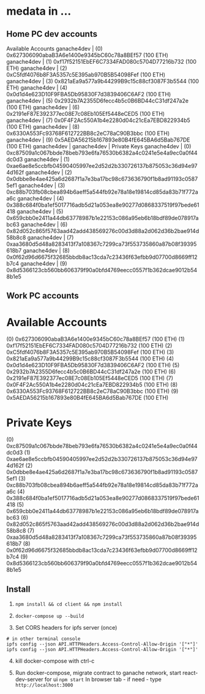 # medata in ...

## Home PC dev accounts

Available Accounts
ganache4dev | (0) 0x627306090abaB3A6e1400e9345bC60c78a8BEf57 (100 ETH)
ganache4dev | (1) 0xf17f52151EbEF6C7334FAD080c5704D77216b732 (100 ETH)
ganache4dev | (2) 0xC5fdf4076b8F3A5357c5E395ab970B5B54098Fef (100 ETH)
ganache4dev | (3) 0x821aEa9a577a9b44299B9c15c88cf3087F3b5544 (100 ETH)
ganache4dev | (4) 0x0d1d4e623D10F9FBA5Db95830F7d3839406C6AF2 (100 ETH)
ganache4dev | (5) 0x2932b7A2355D6fecc4b5c0B6BD44cC31df247a2e (100 ETH)
ganache4dev | (6) 0x2191eF87E392377ec08E7c08Eb105Ef5448eCED5 (100 ETH)
ganache4dev | (7) 0x0F4F2Ac550A1b4e2280d04c21cEa7EBD822934b5 (100 ETH)
ganache4dev | (8) 0x6330A553Fc93768F612722BB8c2eC78aC90B3bbc (100 ETH)
ganache4dev | (9) 0x5AEDA56215b167893e80B4fE645BA6d5Bab767DE (100 ETH)
ganache4dev | 
ganache4dev | Private Keys
ganache4dev | (0) 0xc87509a1c067bbde78beb793e6fa76530b6382a4c0241e5e4a9ec0a0f44dc0d3
ganache4dev | (1) 0xae6ae8e5ccbfb04590405997ee2d52d2b330726137b875053c36d94e974d162f
ganache4dev | (2) 0x0dbbe8e4ae425a6d2687f1a7e3ba17bc98c673636790f1b8ad91193c05875ef1
ganache4dev | (3) 0xc88b703fb08cbea894b6aeff5a544fb92e78a18e19814cd85da83b71f772aa6c
ganache4dev | (4) 0x388c684f0ba1ef5017716adb5d21a053ea8e90277d0868337519f97bede61418
ganache4dev | (5) 0x659cbb0e2411a44db63778987b1e22153c086a95eb6b18bdf89de078917abc63
ganache4dev | (6) 0x82d052c865f5763aad42add438569276c00d3d88a2d062d36b2bae914d58b8c8
ganache4dev | (7) 0xaa3680d5d48a8283413f7a108367c7299ca73f553735860a87b08f39395618b7
ganache4dev | (8) 0x0f62d96d6675f32685bbdb8ac13cda7c23436f63efbb9d07700d8669ff12b7c4
ganache4dev | (9) 0x8d5366123cb560bb606379f90a0bfd4769eecc0557f1b362dcae9012b548b1e5

## Work PC accounts
Available Accounts
==================
(0) 0x627306090abaB3A6e1400e9345bC60c78a8BEf57 (100 ETH)
(1) 0xf17f52151EbEF6C7334FAD080c5704D77216b732 (100 ETH)
(2) 0xC5fdf4076b8F3A5357c5E395ab970B5B54098Fef (100 ETH)
(3) 0x821aEa9a577a9b44299B9c15c88cf3087F3b5544 (100 ETH)
(4) 0x0d1d4e623D10F9FBA5Db95830F7d3839406C6AF2 (100 ETH)
(5) 0x2932b7A2355D6fecc4b5c0B6BD44cC31df247a2e (100 ETH)
(6) 0x2191eF87E392377ec08E7c08Eb105Ef5448eCED5 (100 ETH)
(7) 0x0F4F2Ac550A1b4e2280d04c21cEa7EBD822934b5 (100 ETH)
(8) 0x6330A553Fc93768F612722BB8c2eC78aC90B3bbc (100 ETH)
(9) 0x5AEDA56215b167893e80B4fE645BA6d5Bab767DE (100 ETH)

Private Keys
==================
(0) 0xc87509a1c067bbde78beb793e6fa76530b6382a4c0241e5e4a9ec0a0f44dc0d3
(1) 0xae6ae8e5ccbfb04590405997ee2d52d2b330726137b875053c36d94e974d162f
(2) 0x0dbbe8e4ae425a6d2687f1a7e3ba17bc98c673636790f1b8ad91193c05875ef1
(3) 0xc88b703fb08cbea894b6aeff5a544fb92e78a18e19814cd85da83b71f772aa6c
(4) 0x388c684f0ba1ef5017716adb5d21a053ea8e90277d0868337519f97bede61418
(5) 0x659cbb0e2411a44db63778987b1e22153c086a95eb6b18bdf89de078917abc63
(6) 0x82d052c865f5763aad42add438569276c00d3d88a2d062d36b2bae914d58b8c8
(7) 0xaa3680d5d48a8283413f7a108367c7299ca73f553735860a87b08f39395618b7
(8) 0x0f62d96d6675f32685bbdb8ac13cda7c23436f63efbb9d07700d8669ff12b7c4
(9) 0x8d5366123cb560bb606379f90a0bfd4769eecc0557f1b362dcae9012b548b1e5

## Install

1. ```npm install && cd client && npm install```

2. ```docker-compose up --build```

3. Set CORS headers for ipfs server (once) 
``` 
# in other terminal console
ipfs config --json API.HTTPHeaders.Access-Control-Allow-Origin '["*"]'
ipfs config --json API.HTTPHeaders.Access-Control-Allow-Origin '["*"]'

```
4. kill docker-compose with ctrl-c

5. Run docker-compose, migrate contract to ganache network, start react-dev-server for ui
```npm start```
In browser tab - if need - type
```http://localhost:3000```